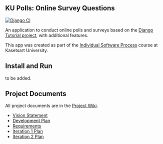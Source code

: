 ## KU Polls: Online Survey Questions 
[![Django CI](https://github.com/PhumrapeeC/ku-polls/actions/workflows/django.yml/badge.svg)](https://github.com/PhumrapeeC/ku-polls/actions/workflows/django.yml)

An application to conduct online polls and surveys based
on the [Django Tutorial project][django-tutorial], with
additional features.

This app was created as part of the [Individual Software Process](
https://cpske.github.io/ISP) course at Kasetsart University.

## Install and Run

to be added.

## Project Documents

All project documents are in the [Project Wiki](../../wiki/Home).

- [Vision Statement](../../wiki/Vision%20Statement)
- [Development Plan](../../wiki/Development%20Plan)
- [Requirements](../../wiki/Requirements)
- [Iteration 1 Plan](https://github.com/PhumrapeeC/ku-polls/wiki/Iteration-1-Plan)
- [Iteration 2 Plan](https://github.com/PhumrapeeC/ku-polls/wiki/Iteration-2-plan)

[django-tutorial]: TODO-write-the-django-tutorial-URL-here
